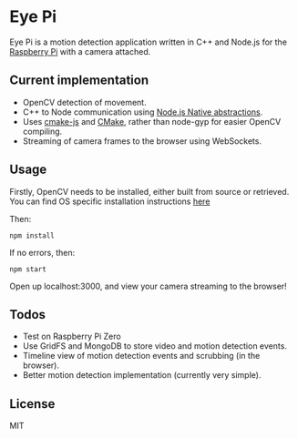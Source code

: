 # Eye Pi
Eye Pi is a motion detection application written in C++ and Node.js for the [Raspberry Pi](https://www.raspberrypi.org/) with a camera attached.

## Current implementation
 - OpenCV detection of movement.
 - C++ to Node communication using [Node.js Native abstractions](https://github.com/nodejs/nan).
 - Uses [cmake-js](https://github.com/cmake-js/cmake-js) and [CMake](https://cmake.org/), rather than node-gyp for easier OpenCV compiling.
 - Streaming of camera frames to the browser using WebSockets.

## Usage
Firstly, OpenCV needs to be installed, either built from source or retrieved. You can find OS specific installation instructions [here](https://docs.opencv.org/2.4/doc/tutorials/introduction/table_of_content_introduction/table_of_content_introduction.html)

Then: 
```
npm install
```
If no errors, then:
```
npm start
```
Open up localhost:3000, and view your camera streaming to the browser!

## Todos
 - Test on Raspberry Pi Zero
 - Use GridFS and MongoDB to store video and motion detection events.
 - Timeline view of motion detection events and scrubbing (in the browser).
 - Better motion detection implementation (currently very simple).

License
----

MIT